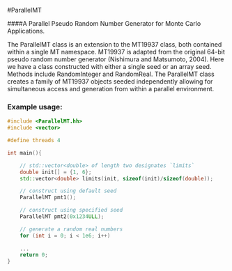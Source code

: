 #ParallelMT

####A Parallel Pseudo Random Number Generator for Monte Carlo Applications.

The ParallelMT class is an extension to the MT19937 class, both contained within a single MT
namespace. MT19937 is adapted from the original 64-bit pseudo random number generator
(Nishimura and Matsumoto, 2004). Here we have a class constructed with either a single seed or
an array seed. Methods include RandomInteger and RandomReal. The ParallelMT class creates a
family of MT19937 objects seeded independently allowing for simultaneous access and generation
from within a parallel environment.

### Example usage:

```c++
#include <ParallelMT.hh>
#include <vector>

#define threads 4

int main(){

    // std::vector<double> of length two designates `limits`
    double init[] = {1, 6};
    std::vector<double> limits(init, sizeof(init)/sizeof(double));

    // construct using default seed
    ParallelMT pmt1();

    // construct using specified seed
    ParallelMT pmt2(0x1234ULL);

    // generate a random real numbers
    for (int i = 0; i < 1e6; i++)
    
    ...
    return 0;
}
```
